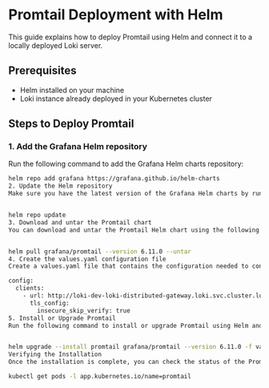 # Promtail Deployment with Helm

This guide explains how to deploy Promtail using Helm and connect it to a locally deployed Loki server.

## Prerequisites

- Helm installed on your machine
- Loki instance already deployed in your Kubernetes cluster

## Steps to Deploy Promtail

### 1. Add the Grafana Helm repository

Run the following command to add the Grafana Helm charts repository:

```bash
helm repo add grafana https://grafana.github.io/helm-charts
2. Update the Helm repository
Make sure you have the latest version of the Grafana Helm charts by running:


helm repo update
3. Download and untar the Promtail chart
You can download and untar the Promtail Helm chart using the following command:


helm pull grafana/promtail --version 6.11.0 --untar
4. Create the values.yaml configuration file
Create a values.yaml file that contains the configuration needed to connect Promtail to your Loki instance. The example below demonstrates how to configure Promtail to push logs to a locally deployed Loki server.

config:
  clients:
    - url: http://loki-dev-loki-distributed-gateway.loki.svc.cluster.local/loki/api/v1/push
      tls_config:
        insecure_skip_verify: true
5. Install or Upgrade Promtail
Run the following command to install or upgrade Promtail using Helm and the custom configuration from values.yaml:


helm upgrade --install promtail grafana/promtail --version 6.11.0 -f values.yaml
Verifying the Installation
Once the installation is complete, you can check the status of the Promtail pods by running:

kubectl get pods -l app.kubernetes.io/name=promtail
